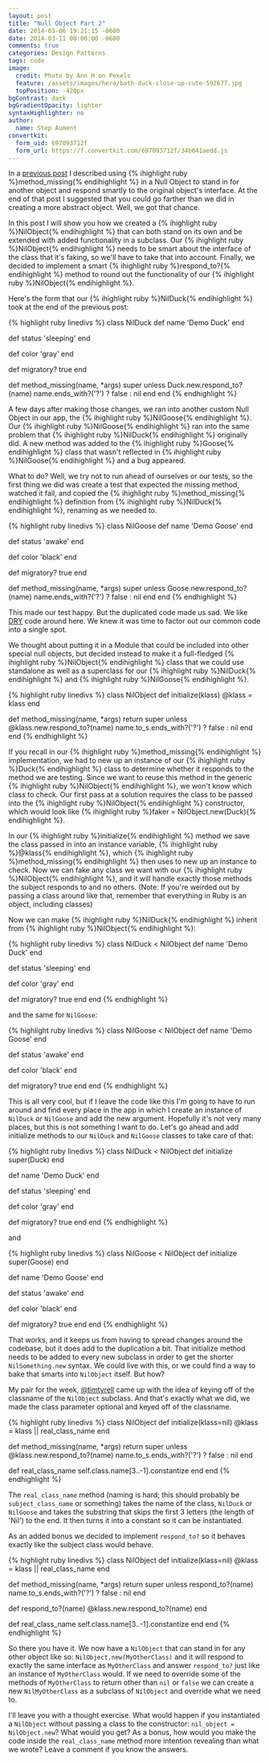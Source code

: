 ```yaml
---
layout: post
title: "Null Object Part 2"
date: 2014-03-06 19:21:15 -0600
date: 2014-03-11 00:00:00 -0600
comments: true
categories: Design Patterns
tags: code
image:
  credit: Photo by Ann H on Pexels
  feature: /assets/images/hero/bath-duck-close-up-cute-592677.jpg
  topPosition: -420px
bgContrast: dark
bgGradientOpacity: lighter
syntaxHighlighter: no
author:
  name: Step Aument
convertkit:
  form_uid: 697093712f
  form_url: https://f.convertkit.com/697093712f/34b641aedd.js
---
```


In a [previous post](/blog/2014/03/05/the-null-object-pattern-and-method-missing-in-ruby/) I
described using {% ihighlight ruby %}method_missing{% endihighlight %} in a Null Object to stand in for another
object and respond smartly to the original object's interface. At the end of
that post I suggested that you could go farther than we did in creating a more
abstract object. Well, we got that chance.

In this post I will show you how we created a {% ihighlight ruby %}NilObject{% endihighlight %} that can both stand
on its own and be extended with added functionality in a subclass. Our
{% ihighlight ruby %}NilObject{% endihighlight %} needs to be smart about the interface of the class that it's
faking, so we'll have to take that into account. Finally, we decided to
implement a smart {% ihighlight ruby %}respond_to?{% endihighlight %} method to round out the functionality of our
{% ihighlight ruby %}NilObject{% endihighlight %}.

Here's the form that our {% ihighlight ruby %}NilDuck{% endihighlight %} took at the end of the previous post:

{% highlight ruby linedivs %}
class NilDuck
  def name
    'Demo Duck'
  end

  def status
    'sleeping'
  end

  def color
    'gray'
  end

  def migratory?
    true
  end

  def method_missing(name, *args)
    super unless Duck.new.respond_to?(name)
    name.ends_with?('?') ? false : nil
  end
end
{% endhighlight %}

A few days after making those changes, we ran into another custom Null Object
in our app, the {% ihighlight ruby %}NilGoose{% endihighlight %}. Our {% ihighlight ruby %}NilGoose{% endihighlight %} ran into the
same problem that {% ihighlight ruby %}NilDuck{% endihighlight %} originally did. A new method was added to the
{% ihighlight ruby %}Goose{% endihighlight %} class that wasn't reflected in {% ihighlight ruby %}NilGoose{% endihighlight %} and a bug appeared.

What to do? Well, we try not to run ahead of ourselves or our tests, so the
first thing we did was create a test that expected the missing method, watched
it fail, and copied the {% ihighlight ruby %}method_missing{% endihighlight %} definition from {% ihighlight ruby %}NilDuck{% endihighlight %}, renaming as
we needed to.

{% highlight ruby linedivs %}
class NilGoose
  def name
    'Demo Goose'
  end
 
  def status
    'awake'
  end
 
  def color
    'black'
  end
 
  def migratory?
    true
  end
 
  def method_missing(name, *args)
    super unless Goose.new.respond_to?(name)
    name.ends_with?('?') ? false : nil  end
end
{% endhighlight %}

This made our test happy. But the duplicated code made us sad. We like
[DRY](http://en.wikipedia.org/wiki/Don't_repeat_yourself) code around here. We
knew it was time to factor out our common code into a single spot.

We thought about putting it in a Module that could be included into other
special null objects, but decided instead to make it a full-fledged {% ihighlight ruby %}NilObject{% endihighlight %}
class that we could use standalone as well as a superclass for our {% ihighlight ruby %}NilDuck{% endihighlight %}
and {% ihighlight ruby %}NilGoose{% endihighlight %}.

{% highlight ruby linedivs %}
class NilObject
  def initialize(klass)
    @klass = klass
  end

  def method_missing(name, *args)
    return super unless @klass.new.respond_to?(name)
    name.to_s.ends_with?('?') ? false : nil
  end
end
{% endhighlight %}

If you recall in our {% ihighlight ruby %}method_missing{% endihighlight %} implementation, we had to new up an
instance of our {% ihighlight ruby %}Duck{% endihighlight %} class to determine whether it responds to the method we
are testing. Since we want to reuse this method in the generic {% ihighlight ruby %}NilObject{% endihighlight %}, we
won't know which class to check. Our first pass at a solution requires the
class to be passed into the {% ihighlight ruby %}NilObject{% endihighlight %} constructor, which would look like
{% ihighlight ruby %}faker = NilObject.new(Duck){% endihighlight %}.

In our {% ihighlight ruby %}initialize{% endihighlight %} method we save the class passed in into an instance
variable, {% ihighlight ruby %}@klass{% endihighlight %}, which {% ihighlight ruby %}method_missing{% endihighlight %} then uses to new up an instance to
check. Now we can fake any class we want with our {% ihighlight ruby %}NilObject{% endihighlight %}, and it will
handle exactly those methods the subject responds to and no others. (Note: If
you're weirded out by passing a class around like that, remember that
everything in Ruby is an object, including classes)

Now we can make {% ihighlight ruby %}NilDuck{% endihighlight %} inherit from {% ihighlight ruby %}NilObject{% endihighlight %}:

{% highlight ruby linedivs %}
class NilDuck < NilObject
  def name
    'Demo Duck'
  end

  def status
    'sleeping'
  end

  def color
    'gray'
  end

  def migratory?
    true
  end
end
{% endhighlight %}

and the same for `NilGoose`:

{% highlight ruby linedivs %}
class NilGoose < NilObject
  def name
    'Demo Goose'
  end
 
  def status
    'awake'
  end
 
  def color
    'black'
  end
 
  def migratory?
    true
  end
end
{% endhighlight %}

This is all very cool, but if I leave the code like this I'm going to have to
run around and find every place in the app in which I create an instance of
`NilDuck` or `NilGoose` and add the new argument. Hopefully it's not very many
places, but this is not something I want to do. Let's go ahead and add
initialize methods to our `NilDuck` and `NilGoose` classes to take care of
that:

{% highlight ruby linedivs %}
class NilDuck < NilObject
  def initialize
    super(Duck)
  end

  def name
    'Demo Duck'
  end
 
  def status
    'sleeping'
  end
 
  def color
    'gray'
  end
 
  def migratory?
    true
  end
end
{% endhighlight %}

and

{% highlight ruby linedivs %}
class NilGoose < NilObject
  def initialize
    super(Goose)
  end

  def name
    'Demo Goose'
  end
 
  def status
    'awake'
  end
 
  def color
    'black'
  end
 
  def migratory?
    true
  end
end
{% endhighlight %}

That works, and it keeps us from having to spread changes around the codebase,
but it does add to the duplication a bit. That initialize method needs to be
added to every new subclass in order to get the shorter `NilSomething.new`
syntax. We could live with this, or we could find a way to bake that smarts
into `NilObject` itself. But how?

My pair for the week, [@timtyrell](https://twitter.com/timtyrrell) came up with
the idea of keying off of the classname of the `NilObject` subclass. And that's
exactly what we did, we made the class parameter optional and keyed off of the
classname.

{% highlight ruby linedivs %}
class NilObject
  def initialize(klass=nil)
    @klass = klass || real_class_name
  end

  def method_missing(name, *args)
    return super unless @klass.new.respond_to?(name)
    name.to_s.ends_with?('?') ? false : nil
  end

  def real_class_name
    self.class.name[3..-1].constantize
  end
end
{% endhighlight %}

The `real_class_name` method (naming is hard; this should probably be
`subject_class_name` or something) takes the name of the class, `NilDuck` or
`NilGoose` and takes the substring that skips the first 3 letters (the length
of 'Nil') to the end. It then turns it into a constant so it can be
instantiated.

As an added bonus we decided to implement `respond_to?` so it behaves exactly
like the subject class would behave.

{% highlight ruby linedivs %}
class NilObject
  def initialize(klass=nil)
    @klass = klass || real_class_name
  end

  def method_missing(name, *args)
    return super unless respond_to?(name)
    name.to_s.ends_with?('?') ? false : nil
  end

  def respond_to?(name)
    @klass.new.respond_to?(name)
  end

  def real_class_name
    self.class.name[3..-1].constantize
  end
end
{% endhighlight %}

So there you have it. We now have a `NilObject` that can stand in for any other
object like so: `NilObject.new(MyOtherClass)` and it will respond to exactly
the same interface as `MyOtherClass` and answer `respond_to?` just like an
instance of `MyOtherClass` would. If we need to override some of the methods of
`MyOtherClass` to return other than `nil` or `false` we can create a new
`NilMyOtherClass` as a subclass of `NilObject` and override what we need to.

I'll leave you with a thought exercise. What would happen if you instantiated a
`NilObject` without passing a class to the constructor: `nil_object =
NilObject.new`? What would you get? As a bonus, how would you make the code
inside the `real_class_name` method more intention revealing than what we wrote?
Leave a comment if you know the answers.
